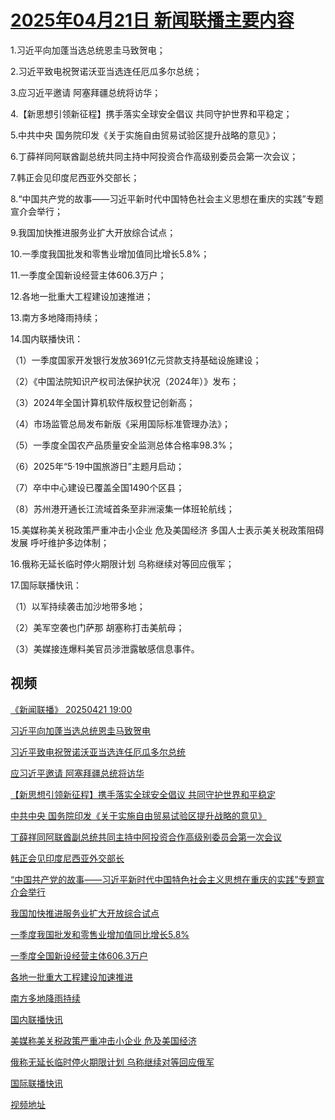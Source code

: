 # [2025年04月21日 新闻联播主要内容](https://tv.cctv.com/lm/xwlb/day/20250421.shtml)

1.习近平向加蓬当选总统恩圭马致贺电；

2.习近平致电祝贺诺沃亚当选连任厄瓜多尔总统；

3.应习近平邀请 阿塞拜疆总统将访华；

4.【新思想引领新征程】携手落实全球安全倡议 共同守护世界和平稳定；

5.中共中央 国务院印发《关于实施自由贸易试验区提升战略的意见》；

6.丁薛祥同阿联酋副总统共同主持中阿投资合作高级别委员会第一次会议；

7.韩正会见印度尼西亚外交部长；

8.“中国共产党的故事——习近平新时代中国特色社会主义思想在重庆的实践”专题宣介会举行；

9.我国加快推进服务业扩大开放综合试点；

10.一季度我国批发和零售业增加值同比增长5.8%；

11.一季度全国新设经营主体606.3万户；

12.各地一批重大工程建设加速推进；

13.南方多地降雨持续；

14.国内联播快讯：

（1）一季度国家开发银行发放3691亿元贷款支持基础设施建设；

（2）《中国法院知识产权司法保护状况（2024年）》发布；

（3）2024年全国计算机软件版权登记创新高；

（4）市场监管总局发布新版《采用国际标准管理办法》；

（5）一季度全国农产品质量安全监测总体合格率98.3%；

（6）2025年“5·19中国旅游日”主题月启动；

（7）卒中中心建设已覆盖全国1490个区县；

（8）苏州港开通长江流域首条至非洲滚集一体班轮航线；

15.美媒称美关税政策严重冲击小企业 危及美国经济 多国人士表示美关税政策阻碍发展 呼吁维护多边体制；

16.俄称无延长临时停火期限计划 乌称继续对等回应俄军；

17.国际联播快讯：

（1）以军持续袭击加沙地带多地；

（2）美军空袭也门萨那 胡塞称打击美航母；

（3）美媒接连爆料美官员涉泄露敏感信息事件。

## 视频

[《新闻联播》 20250421 19:00](https://tv.cctv.com/2025/04/21/VIDEJCsfB431xCWrHlDgdXh6250421.shtml)

[习近平向加蓬当选总统恩圭马致贺电](https://tv.cctv.com/2025/04/21/VIDEi9aIAxoX2DX8ZmHINxpp250421.shtml)

[习近平致电祝贺诺沃亚当选连任厄瓜多尔总统](https://tv.cctv.com/2025/04/21/VIDEVaPkG4cGoJ96hFU8hvNz250421.shtml)

[应习近平邀请 阿塞拜疆总统将访华](https://tv.cctv.com/2025/04/21/VIDEywwdrwfJZ87yZkJ0nCl3250421.shtml)

[【新思想引领新征程】携手落实全球安全倡议 共同守护世界和平稳定](https://tv.cctv.com/2025/04/21/VIDEhrzzgsT51VxbNgk7j4Kl250421.shtml)

[中共中央 国务院印发《关于实施自由贸易试验区提升战略的意见》](https://tv.cctv.com/2025/04/21/VIDEpuMRVqraNbrgbGNe2HQd250421.shtml)

[丁薛祥同阿联酋副总统共同主持中阿投资合作高级别委员会第一次会议](https://tv.cctv.com/2025/04/21/VIDEAVg2wkSEVVRfPghxUZus250421.shtml)

[韩正会见印度尼西亚外交部长](https://tv.cctv.com/2025/04/21/VIDEUW3lNcOC1cT1GqyBHEDq250421.shtml)

[“中国共产党的故事——习近平新时代中国特色社会主义思想在重庆的实践”专题宣介会举行](https://tv.cctv.com/2025/04/21/VIDE50esd0hdgyUHwKIb83TN250421.shtml)

[我国加快推进服务业扩大开放综合试点](https://tv.cctv.com/2025/04/21/VIDELVWF9S0FIUNmMLJK1lb1250421.shtml)

[一季度我国批发和零售业增加值同比增长5.8%](https://tv.cctv.com/2025/04/21/VIDE5tJ2ddH9NHFzfYrSwa95250421.shtml)

[一季度全国新设经营主体606.3万户](https://tv.cctv.com/2025/04/21/VIDEFqtKp5CYnF8K2s0JK9qm250421.shtml)

[各地一批重大工程建设加速推进](https://tv.cctv.com/2025/04/21/VIDEcUV1CUnzex5qZaZAO355250421.shtml)

[南方多地降雨持续](https://tv.cctv.com/2025/04/21/VIDE6Nw15gWpDbDh1SmV482g250421.shtml)

[国内联播快讯](https://tv.cctv.com/2025/04/21/VIDEiyRtxgVzpLRehhm0fJ6U250421.shtml)

[美媒称美关税政策严重冲击小企业 危及美国经济](https://tv.cctv.com/2025/04/21/VIDEjyzWX2vth7Tlpq8Za7n1250421.shtml)

[俄称无延长临时停火期限计划 乌称继续对等回应俄军](https://tv.cctv.com/2025/04/21/VIDEWalrgQ3fptDODcYLe7Xk250421.shtml)

[国际联播快讯](https://tv.cctv.com/2025/04/21/VIDETfs1NpvwPuiMvdogslVS250421.shtml)

[视频地址](https://tv.cctv.com/lm/xwlb/day/20250421.shtml) 

